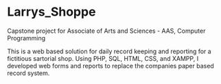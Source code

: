 # Larrys_Shoppe
Capstone project for Associate of Arts and Sciences - AAS, Computer Programming

This is a web based solution for daily record keeping and reporting for a fictitious sartorial shop. 
Using PHP, SQL, HTML, CSS, and XAMPP, I developed web forms and reports to replace the companies paper based record system.

